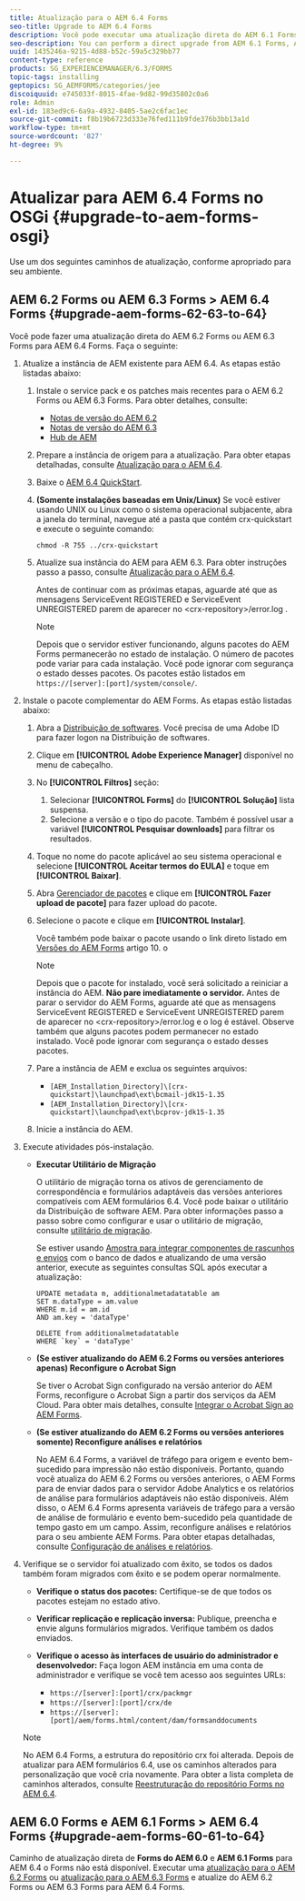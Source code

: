 ```yaml
---
title: Atualização para o AEM 6.4 Forms
seo-title: Upgrade to AEM 6.4 Forms
description: Você pode executar uma atualização direta do AEM 6.1 Forms, AEM 6.2 Forms e LiveCycle ES4 SP1 para AEM 6.3 Forms.
seo-description: You can perform a direct upgrade from AEM 6.1 Forms, AEM 6.2 Forms, and LiveCycle ES4 SP1 to AEM 6.3 Forms.
uuid: 1435246a-9215-4d88-b52c-59a5c329bb77
content-type: reference
products: SG_EXPERIENCEMANAGER/6.3/FORMS
topic-tags: installing
geptopics: SG_AEMFORMS/categories/jee
discoiquuid: e745033f-8015-4fae-9d82-99d35802c0a6
role: Admin
exl-id: 183ed9c6-6a9a-4932-8405-5ae2c6fac1ec
source-git-commit: f8b19b6723d333e76fed111b9fde376b3bb13a1d
workflow-type: tm+mt
source-wordcount: '827'
ht-degree: 9%

---
```


# Atualizar para AEM 6.4 Forms no OSGi {#upgrade-to-aem-forms-osgi}

Use um dos seguintes caminhos de atualização, conforme apropriado para seu ambiente.

## AEM 6.2 Forms ou AEM 6.3 Forms > AEM 6.4 Forms {#upgrade-aem-forms-62-63-to-64}

Você pode fazer uma atualização direta do AEM 6.2 Forms ou AEM 6.3 Forms para AEM 6.4 Forms. Faça o seguinte:

1. Atualize a instância de AEM existente para AEM 6.4. As etapas estão listadas abaixo:

   1. Instale o service pack e os patches mais recentes para o AEM 6.2 Forms ou AEM 6.3 Forms. Para obter detalhes, consulte:

      * [Notas de versão do AEM 6.2](https://helpx.adobe.com/br/experience-manager/6-2/release-notes.html)
      * [Notas de versão do AEM 6.3](https://helpx.adobe.com/br/experience-manager/6-3/release-notes.html)
      * [Hub de AEM](https://helpx.adobe.com/br/experience-manager/aem-releases-updates.html)
   1. Prepare a instância de origem para a atualização. Para obter etapas detalhadas, consulte [Atualização para o AEM 6.4](/help/sites-deploying/upgrade.md#preparing%20the%20source%20instance).
   1. Baixe o [AEM 6.4 QuickStart](/help/sites-deploying/deploy.md#getting%20the%20software).
   1. **(Somente instalações baseadas em Unix/Linux)** Se você estiver usando UNIX ou Linux como o sistema operacional subjacente, abra a janela do terminal, navegue até a pasta que contém crx-quickstart e execute o seguinte comando:

      `chmod -R 755 ../crx-quickstart`

   1. Atualize sua instância do AEM para AEM 6.3. Para obter instruções passo a passo, consulte [Atualização para o AEM 6.4](/help/sites-deploying/upgrade.md).

      Antes de continuar com as próximas etapas, aguarde até que as mensagens ServiceEvent REGISTERED e ServiceEvent UNREGISTERED parem de aparecer no &lt;crx-repository>/error.log .

      >[!NOTE]
      >
      >Depois que o servidor estiver funcionando, alguns pacotes do AEM Forms permanecerão no estado de instalação. O número de pacotes pode variar para cada instalação. Você pode ignorar com segurança o estado desses pacotes. Os pacotes estão listados em `https://[server]:[port]/system/console/`.


1. Instale o pacote complementar do AEM Forms. As etapas estão listadas abaixo:

   1. Abra a [Distribuição de softwares](https://experience.adobe.com/downloads). Você precisa de uma Adobe ID para fazer logon na Distribuição de softwares.
   1. Clique em **[!UICONTROL Adobe Experience Manager]** disponível no menu de cabeçalho.
   1. No **[!UICONTROL Filtros]** seção:
      1. Selecionar **[!UICONTROL Forms]** do **[!UICONTROL Solução]** lista suspensa.
      1. Selecione a versão e o tipo do pacote. Também é possível usar a variável **[!UICONTROL Pesquisar downloads]** para filtrar os resultados.
   1. Toque no nome do pacote aplicável ao seu sistema operacional e selecione **[!UICONTROL Aceitar termos do EULA]** e toque em **[!UICONTROL Baixar]**.
   1. Abra [Gerenciador de pacotes](https://docs.adobe.com/content/help/pt-BR/experience-manager-65/administering/contentmanagement/package-manager.html) e clique em **[!UICONTROL Fazer upload de pacote]** para fazer upload do pacote.
   1. Selecione o pacote e clique em **[!UICONTROL Instalar]**.

      Você também pode baixar o pacote usando o link direto listado em [Versões do AEM Forms](https://helpx.adobe.com/br/aem-forms/kb/aem-forms-releases.html) artigo 10. o

      >[!NOTE]
      >
      >Depois que o pacote for instalado, você será solicitado a reiniciar a instância do AEM. **Não pare imediatamente o servidor.** Antes de parar o servidor do AEM Forms, aguarde até que as mensagens ServiceEvent REGISTERED e ServiceEvent UNREGISTERED parem de aparecer no &lt;crx-repository>/error.log e o log é estável. Observe também que alguns pacotes podem permanecer no estado instalado. Você pode ignorar com segurança o estado desses pacotes.

   1. Pare a instância de AEM e exclua os seguintes arquivos:

      * `[AEM_Installation_Directory]\[crx-quickstart]\launchpad\ext\bcmail-jdk15-1.35`
      * `[AEM_Installation_Directory]\[crx-quickstart]\launchpad\ext\bcprov-jdk15-1.35`
   1. Inicie a instância do AEM.


1. Execute atividades pós-instalação.

   * **Executar Utilitário de Migração**

      O utilitário de migração torna os ativos de gerenciamento de correspondência e formulários adaptáveis das versões anteriores compatíveis com AEM formulários 6.4. Você pode baixar o utilitário da Distribuição de software AEM. Para obter informações passo a passo sobre como configurar e usar o utilitário de migração, consulte [utilitário de migração](/help/forms/using/migration-utility.md).

      Se estiver usando [Amostra para integrar componentes de rascunhos e envios](integrate-draft-submission-database.md) com o banco de dados e atualizando de uma versão anterior, execute as seguintes consultas SQL após executar a atualização:

      ```
      UPDATE metadata m, additionalmetadatatable am
      SET m.dataType = am.value
      WHERE m.id = am.id
      AND am.key = 'dataType'
      ```

      ```
      DELETE from additionalmetadatatable
      WHERE `key` = 'dataType'
      ```

   * **(Se estiver atualizando do AEM 6.2 Forms ou versões anteriores apenas) Reconfigure o Acrobat Sign**

      Se tiver o Acrobat Sign configurado na versão anterior do AEM Forms, reconfigure o Acrobat Sign a partir dos serviços da AEM Cloud. Para obter mais detalhes, consulte [Integrar o Acrobat Sign ao AEM Forms](/help/forms/using/adobe-sign-integration-adaptive-forms.md).

   * **(Se estiver atualizando do AEM 6.2 Forms ou versões anteriores somente) Reconfigure análises e relatórios**

      No AEM 6.4 Forms, a variável de tráfego para origem e evento bem-sucedido para impressão não estão disponíveis. Portanto, quando você atualiza do AEM 6.2 Forms ou versões anteriores, o AEM Forms para de enviar dados para o servidor Adobe Analytics e os relatórios de análise para formulários adaptáveis não estão disponíveis. Além disso, o AEM 6.4 Forms apresenta variáveis de tráfego para a versão de análise de formulário e evento bem-sucedido pela quantidade de tempo gasto em um campo. Assim, reconfigure análises e relatórios para o seu ambiente AEM Forms. Para obter etapas detalhadas, consulte [Configuração de análises e relatórios](/help/forms/using/configure-analytics-forms-documents.md).

1. Verifique se o servidor foi atualizado com êxito, se todos os dados também foram migrados com êxito e se podem operar normalmente.

   * **Verifique o status dos pacotes:** Certifique-se de que todos os pacotes estejam no estado ativo.
   * **Verificar replicação e replicação inversa:** Publique, preencha e envie alguns formulários migrados. Verifique também os dados enviados.
   * **Verifique o acesso às interfaces de usuário do administrador e desenvolvedor:** Faça logon AEM instância em uma conta de administrador e verifique se você tem acesso aos seguintes URLs:

      * `https://[server]:[port]/crx/packmgr`
      * `https://[server]:[port]/crx/de`
      * `https://[server]:[port]/aem/forms.html/content/dam/formsanddocuments`

   >[!NOTE]
   No AEM 6.4 Forms, a estrutura do repositório crx foi alterada. Depois de atualizar para AEM formulários 6.4, use os caminhos alterados para personalização que você cria novamente. Para obter a lista completa de caminhos alterados, consulte [Reestruturação do repositório Forms no AEM 6.4](/help/sites-deploying/forms-repository-restructuring-in-aem-6-4.md).

## AEM 6.0 Forms e AEM 6.1 Forms > AEM 6.4 Forms {#upgrade-aem-forms-60-61-to-64}

Caminho de atualização direta de **Forms do AEM 6.0** e **AEM 6.1 Forms** para AEM 6.4 o Forms não está disponível. Executar uma [atualização para o AEM 6.2 Forms](/help/forms/using/upgrade.md) ou [atualização para o AEM 6.3 Forms](/help/forms/using/upgrade.md) e atualize do AEM 6.2 Forms ou AEM 6.3 Forms para AEM 6.4 Forms.
